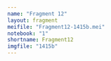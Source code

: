```yaml
---
name: "Fragment 12"
layout: fragment
meifile: "Fragment12-1415b.mei"
notebook: "1"
shortname: Fragment12
imgfile: "1415b"
---
```

